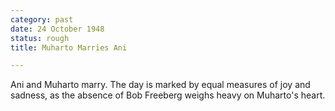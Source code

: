 ```yaml
---
category: past
date: 24 October 1948
status: rough
title: Muharto Marries Ani

---
```



Ani and Muharto marry. The day is marked by equal
measures of joy and sadness, as the absence of Bob Freeberg weighs heavy
on Muharto's heart.
